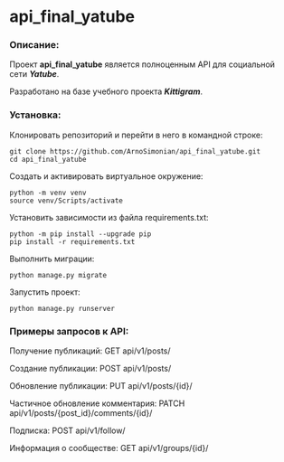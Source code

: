 # api_final_yatube


### Описание:

Проект **api_final_yatube** является полноценным API для социальной сети ***Yatube***.

Разработано на базе учебного проекта ***Kittigram***.


### Установка:

Клонировать репозиторий и перейти в него в командной строке:

```
git clone https://github.com/ArnoSimonian/api_final_yatube.git
cd api_final_yatube
```

Cоздать и активировать виртуальное окружение:

```
python -m venv venv
source venv/Scripts/activate
```

Установить зависимости из файла requirements.txt:

```
python -m pip install --upgrade pip
pip install -r requirements.txt
```

Выполнить миграции:

```
python manage.py migrate
```

Запустить проект:

```
python manage.py runserver
```


### Примеры запросов к API:

Получение публикаций:
GET api/v1/posts/

Создание публикации:
POST api/v1/posts/

Обновление публикации:
PUT api/v1/posts/{id}/

Частичное обновление комментария:
PATCH api/v1/posts/{post_id}/comments/{id}/

Подписка:
POST api/v1/follow/

Информация о сообществе:
GET api/v1/groups/{id}/
